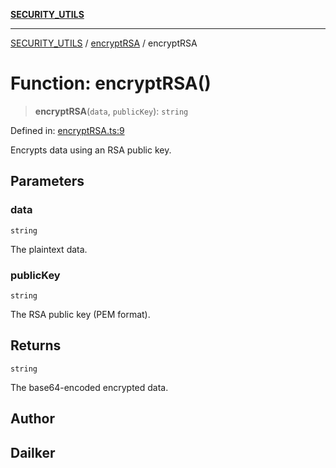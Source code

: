 [**SECURITY_UTILS**](../../README.md)

***

[SECURITY_UTILS](../../README.md) / [encryptRSA](../README.md) / encryptRSA

# Function: encryptRSA()

> **encryptRSA**(`data`, `publicKey`): `string`

Defined in: [encryptRSA.ts:9](https://github.com/dailker/everyutil-js/blob/b3e269da55b7d96c15eb37e98c5c4f6b94f05f6f/src/security/encryptRSA.ts#L9)

Encrypts data using an RSA public key.

## Parameters

### data

`string`

The plaintext data.

### publicKey

`string`

The RSA public key (PEM format).

## Returns

`string`

The base64-encoded encrypted data.

## Author

## Dailker
